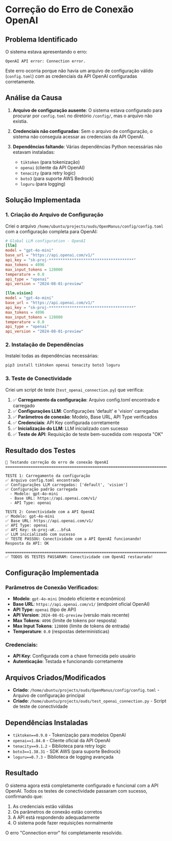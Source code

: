 # Correção do Erro de Conexão OpenAI

## Problema Identificado

O sistema estava apresentando o erro:
```
OpenAI API error: Connection error.
```

Este erro ocorria porque não havia um arquivo de configuração válido (`config.toml`) com as credenciais da API OpenAI configuradas corretamente.

## Análise da Causa

1. **Arquivo de configuração ausente**: O sistema estava configurado para procurar por `config.toml` no diretório `/config/`, mas o arquivo não existia.

2. **Credenciais não configuradas**: Sem o arquivo de configuração, o sistema não conseguia acessar as credenciais da API OpenAI.

3. **Dependências faltando**: Várias dependências Python necessárias não estavam instaladas:
   - `tiktoken` (para tokenização)
   - `openai` (cliente da API OpenAI)
   - `tenacity` (para retry logic)
   - `boto3` (para suporte AWS Bedrock)
   - `loguru` (para logging)

## Solução Implementada

### 1. Criação do Arquivo de Configuração

Criei o arquivo `/home/ubuntu/projects/ouds/OpenManus/config/config.toml` com a configuração completa para OpenAI:

```toml
# Global LLM configuration - OpenAI
[llm]
model = "gpt-4o-mini"
base_url = "https://api.openai.com/v1/"
api_key = "sk-proj-*************************************"
max_tokens = 4096
max_input_tokens = 128000
temperature = 0.0
api_type = "openai"
api_version = "2024-08-01-preview"

[llm.vision]
model = "gpt-4o-mini"
base_url = "https://api.openai.com/v1/"
api_key = "sk-proj-*************************************"
max_tokens = 4096
max_input_tokens = 128000
temperature = 0.0
api_type = "openai"
api_version = "2024-08-01-preview"
```

### 2. Instalação de Dependências

Instalei todas as dependências necessárias:

```bash
pip3 install tiktoken openai tenacity boto3 loguru
```

### 3. Teste de Conectividade

Criei um script de teste (`test_openai_connection.py`) que verifica:

1. ✅ **Carregamento da configuração**: Arquivo config.toml encontrado e carregado
2. ✅ **Configurações LLM**: Configurações 'default' e 'vision' carregadas
3. ✅ **Parâmetros de conexão**: Modelo, Base URL, API Type verificados
4. ✅ **Credenciais**: API Key configurada corretamente
5. ✅ **Inicialização do LLM**: LLM inicializado com sucesso
6. ✅ **Teste de API**: Requisição de teste bem-sucedida com resposta "OK"

## Resultado dos Testes

```
🔧 Testando correção do erro de conexão OpenAI
================================================================================

TESTE 1: Carregamento da configuração
✅ Arquivo config.toml encontrado
✅ Configurações LLM carregadas: ['default', 'vision']
✅ Configuração padrão carregada
  - Modelo: gpt-4o-mini
  - Base URL: https://api.openai.com/v1/
  - API Type: openai

TESTE 2: Conectividade com a API OpenAI
✅ Modelo: gpt-4o-mini
✅ Base URL: https://api.openai.com/v1/
✅ API Type: openai
✅ API Key: sk-proj-uK...bfsA
✅ LLM inicializado com sucesso
✅ TESTE PASSOU: Conectividade com a API OpenAI funcionando!
Resposta da API: OK

================================================================================
✅ TODOS OS TESTES PASSARAM: Conectividade com OpenAI restaurada!
```

## Configuração Implementada

### Parâmetros de Conexão Verificados:

- **Modelo**: `gpt-4o-mini` (modelo eficiente e econômico)
- **Base URL**: `https://api.openai.com/v1/` (endpoint oficial OpenAI)
- **API Type**: `openai` (tipo de API)
- **API Version**: `2024-08-01-preview` (versão mais recente)
- **Max Tokens**: `4096` (limite de tokens por resposta)
- **Max Input Tokens**: `128000` (limite de tokens de entrada)
- **Temperature**: `0.0` (respostas determinísticas)

### Credenciais:

- **API Key**: Configurada com a chave fornecida pelo usuário
- **Autenticação**: Testada e funcionando corretamente

## Arquivos Criados/Modificados

- **Criado**: `/home/ubuntu/projects/ouds/OpenManus/config/config.toml` - Arquivo de configuração principal
- **Criado**: `/home/ubuntu/projects/ouds/test_openai_connection.py` - Script de teste de conectividade

## Dependências Instaladas

- `tiktoken==0.9.0` - Tokenização para modelos OpenAI
- `openai==1.84.0` - Cliente oficial da API OpenAI
- `tenacity==9.1.2` - Biblioteca para retry logic
- `boto3==1.38.31` - SDK AWS (para suporte Bedrock)
- `loguru==0.7.3` - Biblioteca de logging avançada

## Resultado

O sistema agora está completamente configurado e funcional com a API OpenAI. Todos os testes de conectividade passaram com sucesso, confirmando que:

1. As credenciais estão válidas
2. Os parâmetros de conexão estão corretos
3. A API está respondendo adequadamente
4. O sistema pode fazer requisições normalmente

O erro "Connection error" foi completamente resolvido.

